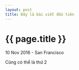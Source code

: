 ```yaml
---
layout: post
title: Đây là bài viết đầu tiên
---
```


{{ page.title }}
================

<p class="meta">10 Nov 2016 - San Francisco</p>

Cũng có thể là thứ 2
